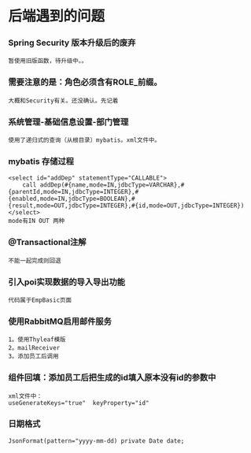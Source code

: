 # 后端遇到的问题
### Spring Security 版本升级后的废弃
    暂使用旧版函数，待升级中。。
### 需要注意的是：角色必须含有ROLE_前缀。
    大概和Security有关。还没确认。先记着
### 系统管理-基础信息设置-部门管理
    使用了递归式的查询（从根目录）mybatis。xml文件中。
### mybatis 存储过程
    <select id="addDep" statementType="CALLABLE">
        call addDep(#{name,mode=IN,jdbcType=VARCHAR},#{parentId,mode=IN,jdbcType=INTEGER},#{enabled,mode=IN,jdbcType=BOOLEAN},#{result,mode=OUT,jdbcType=INTEGER},#{id,mode=OUT,jdbcType=INTEGER})
    </select>
    mode有IN OUT 两种
### @Transactional注解
    不能一起完成则回退
### 引入poi实现数据的导入导出功能
    代码属于EmpBasic页面
### 使用RabbitMQ启用邮件服务
    1。使用Thyleaf模版
    2。mailReceiver
    3。添加员工后调用
### 组件回填：添加员工后把生成的id填入原本没有id的参数中
    xml文件中：
    useGenerateKeys="true"  keyProperty="id"
### 日期格式
    JsonFormat(pattern="yyyy-mm-dd) private Date date;
